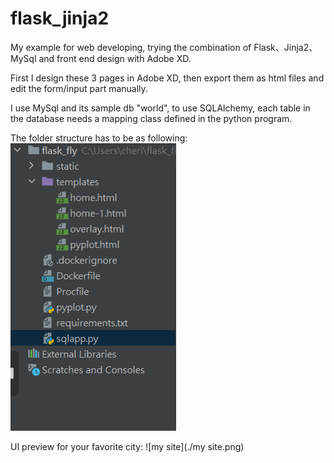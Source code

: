 # flask_jinja2
My example for web developing, trying the combination of Flask、Jinja2、MySql and front end design with Adobe XD.

First I design these 3 pages in Adobe XD, then export them as html files and edit the form/input part manually.

I use MySql and its sample db "world", to use SQLAlchemy, each table in the database needs a mapping class defined in the python 
program.

The folder structure has to be as following:
![folder](./folder.png)

UI preview for your favorite city:
![my site](./my site.png)


